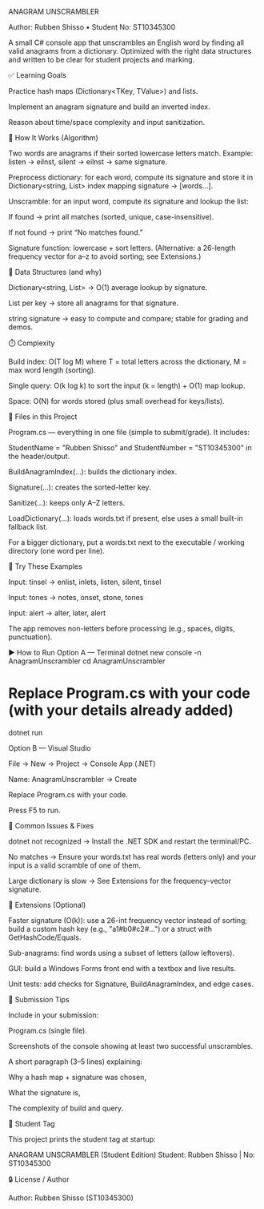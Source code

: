 ANAGRAM UNSCRAMBLER

Author: Rubben Shisso • Student No: ST10345300

A small C# console app that unscrambles an English word by finding all valid anagrams from a dictionary.
Optimized with the right data structures and written to be clear for student projects and marking.

✅ Learning Goals

Practice hash maps (Dictionary<TKey, TValue>) and lists.

Implement an anagram signature and build an inverted index.

Reason about time/space complexity and input sanitization.

🧠 How It Works (Algorithm)

Two words are anagrams if their sorted lowercase letters match. Example:
listen → eilnst, silent → eilnst → same signature.

Preprocess dictionary: for each word, compute its signature and store it in
Dictionary<string, List<string>> index mapping signature → [words...].

Unscramble: for an input word, compute its signature and lookup the list:

If found → print all matches (sorted, unique, case-insensitive).

If not found → print “No matches found.”

Signature function: lowercase + sort letters.
(Alternative: a 26-length frequency vector for a–z to avoid sorting; see Extensions.)

🧰 Data Structures (and why)

Dictionary<string, List<string>> → O(1) average lookup by signature.

List<string> per key → store all anagrams for that signature.

string signature → easy to compute and compare; stable for grading and demos.

⏱️ Complexity

Build index: O(T log M) where T = total letters across the dictionary, M = max word length (sorting).

Single query: O(k log k) to sort the input (k = length) + O(1) map lookup.

Space: O(N) for words stored (plus small overhead for keys/lists).

📁 Files in this Project

Program.cs — everything in one file (simple to submit/grade). It includes:

StudentName = "Rubben Shisso" and StudentNumber = "ST10345300" in the header/output.

BuildAnagramIndex(...): builds the dictionary index.

Signature(...): creates the sorted-letter key.

Sanitize(...): keeps only A–Z letters.

LoadDictionary(...): loads words.txt if present, else uses a small built-in fallback list.

For a bigger dictionary, put a words.txt next to the executable / working directory (one word per line).

🧪 Try These Examples

Input: tinsel → enlist, inlets, listen, silent, tinsel

Input: tones → notes, onset, stone, tones

Input: alert → alter, later, alert

The app removes non-letters before processing (e.g., spaces, digits, punctuation).

▶️ How to Run
Option A — Terminal
dotnet new console -n AnagramUnscrambler
cd AnagramUnscrambler

# Replace Program.cs with your code (with your details already added)
dotnet run

Option B — Visual Studio

File → New → Project → Console App (.NET)

Name: AnagramUnscrambler → Create

Replace Program.cs with your code.

Press F5 to run.

🧯 Common Issues & Fixes

dotnet not recognized → Install the .NET SDK and restart the terminal/PC.

No matches → Ensure your words.txt has real words (letters only) and your input is a valid scramble of one of them.

Large dictionary is slow → See Extensions for the frequency-vector signature.

🧩 Extensions (Optional)

Faster signature (O(k)): use a 26-int frequency vector instead of sorting; build a custom hash key (e.g., "a1#b0#c2#...") or a struct with GetHashCode/Equals.

Sub-anagrams: find words using a subset of letters (allow leftovers).

GUI: build a Windows Forms front end with a textbox and live results.

Unit tests: add checks for Signature, BuildAnagramIndex, and edge cases.

📝 Submission Tips

Include in your submission:

Program.cs (single file).

Screenshots of the console showing at least two successful unscrambles.

A short paragraph (3–5 lines) explaining:

Why a hash map + signature was chosen,

What the signature is,

The complexity of build and query.

📜 Student Tag

This project prints the student tag at startup:

ANAGRAM UNSCRAMBLER (Student Edition)
Student: Rubben Shisso  |  No: ST10345300

🔒 License / Author

Author: Rubben Shisso (ST10345300)
